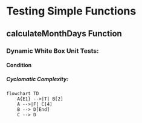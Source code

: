 # Testing Simple Functions
## calculateMonthDays Function
### Dynamic White Box Unit Tests:
#### Condition
##### Cyclomatic Complexity:
```mermaid
flowchart TD
    A{E1} -->|T| B[2]
    A -->|F| C[4]
    B --> D[End]
    C --> D
```